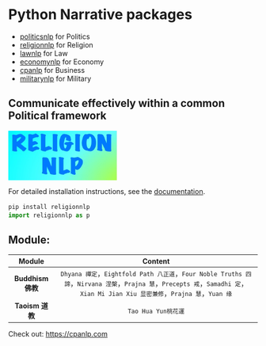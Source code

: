 # Python Narrative packages
- [politicsnlp](https://pypi.org/project/politicsnlp/) for Politics
- [religionnlp](https://pypi.org/project/religionnlp/) for Religion
- [lawnlp](https://pypi.org/project/lawnlp/) for Law
- [economynlp](https://pypi.org/project/economynlp/) for Economy
- [cpanlp](https://pypi.org/project/cpanlp/) for Business
- [militarynlp](https://pypi.org/project/militarynlp/) for Military

## Communicate effectively within a common Political framework
 <img src="https://raw.githubusercontent.com/python-narrative/religionnlp/main/religion.jpg" width = "220" height = "100" 
alt="logo" align=center />

For detailed installation instructions, see the
[documentation](https://cpanlp.com/documentation).


```python
pip install religionnlp
import religionnlp as p
```

## Module:
|  Module   | Content  |
|  :----:  | :----:  |
| **Buddhism 佛教**  | `Dhyana 禪定`，`Eightfold Path 八正道`，`Four Noble Truths 四諦`，`Nirvana 涅槃`，`Prajna 慧`，`Precepts 戒`，`Samadhi 定`，`Xian Mi Jian Xiu 显密兼修`，`Prajna 慧`，`Yuan 缘`|
| **Taoism 道教**  | `Tao Hua Yun桃花運`|

Check out: https://cpanlp.com